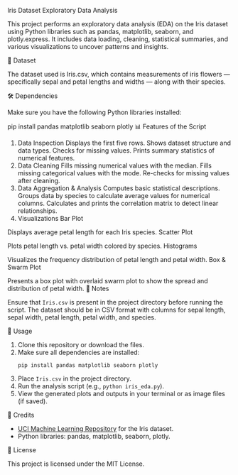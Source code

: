 Iris Dataset Exploratory Data Analysis

This project performs an exploratory data analysis (EDA) on the Iris dataset using Python libraries such as pandas, matplotlib, seaborn, and plotly.express. It includes data loading, cleaning, statistical summaries, and various visualizations to uncover patterns and insights.

📁 Dataset

The dataset used is Iris.csv, which contains measurements of iris flowers — specifically sepal and petal lengths and widths — along with their species.

🛠️ Dependencies

Make sure you have the following Python libraries installed:

pip install pandas matplotlib seaborn plotly
📊 Features of the Script

1. Data Inspection
Displays the first five rows.
Shows dataset structure and data types.
Checks for missing values.
Prints summary statistics of numerical features.
2. Data Cleaning
Fills missing numerical values with the median.
Fills missing categorical values with the mode.
Re-checks for missing values after cleaning.
3. Data Aggregation & Analysis
Computes basic statistical descriptions.
Groups data by species to calculate average values for numerical columns.
Calculates and prints the correlation matrix to detect linear relationships.
4. Visualizations
Bar Plot

Displays average petal length for each Iris species.
Scatter Plot

Plots petal length vs. petal width colored by species.
Histograms

Visualizes the frequency distribution of petal length and petal width.
Box & Swarm Plot

Presents a box plot with overlaid swarm plot to show the spread and distribution of petal width.
📌 Notes

Ensure that `Iris.csv` is present in the project directory before running the script. The dataset should be in CSV format with columns for sepal length, sepal width, petal length, petal width, and species.

🚀 Usage

1. Clone this repository or download the files.
2. Make sure all dependencies are installed:
   ```
   pip install pandas matplotlib seaborn plotly
   ```
3. Place `Iris.csv` in the project directory.
4. Run the analysis script (e.g., `python iris_eda.py`).
5. View the generated plots and outputs in your terminal or as image files (if saved).

🙌 Credits

- [UCI Machine Learning Repository](https://archive.ics.uci.edu/ml/datasets/iris) for the Iris dataset.
- Python libraries: pandas, matplotlib, seaborn, plotly.

📄 License

This project is licensed under the MIT License.